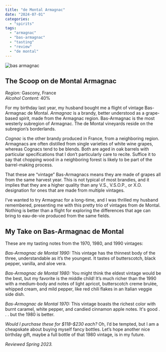 ```yaml
---
title: "de Montal Armagnac"
date: "2024-07-01"
categories:
  - "spirits"
tags:
  - "armagnac"
  - "bas-armagnac"
  - "tasting"
  - "review"
  - "de montal"
---
```


![bas armagnac](https://thegourmez.netlify.app/img/sections/spirits.jpg)

## The Scoop on de Montal Armagnac

*Region:* Gascony, France\
*Alcohol Content:* 40%

For my birthday last year, my husband bought me a flight of vintage Bas-Armagnac de Montal. _Armagnac_ is a brandy, better understood as a grape-based spirit, made from the Armagnac region. Bas-Armagnac is the most westerly subregion of Armagnac. The de Montal vineyards reside on the subregion’s borderlands.

_Cognac_ is the other brandy produced in France, from a neighboring region. Armagnacs are often distilled from single varieties of white wine grapes, whereas Cognacs tend to be blends. Both are aged in oak barrels with particular specifications that I don’t particularly care to recite. Suffice it to say that chopping wood in a neighboring forest is likely to be part of the barrel-making process.

That these are “vintage” Bas-Armagnacs means they are made of grapes all from the same harvest year. This is not typical of most brandies, and it implies that they are a higher quality than any V.S., V.S.O.P., or X.O. designation for ones that are made from multiple vintages.

I’ve wanted to try Armagnac for a long-time, and I was thrilled my husband remembered, presenting me with this pretty trio of vintages from de Montal. Nothing is better than a flight for exploring the differences that age can bring to eau-de-vie produced from the same fields.

## My Take on Bas-Armagnac de Montal

These are my tasting notes from the 1970, 1980, and 1990 vintages:

*Bas-Armagnac de Montal 1990:* This vintage has the thinnest body of the three, understandable as it’s the youngest. It tastes of butterscotch, black pepper, vanilla, and aloe vera.

*Bas-Armagnac de Montal 1980:* You might think the eldest vintage would be the best, but my favorite is the middle child! It’s much richer than the 1990 with a medium-body and notes of light apricot, butterscotch creme brulée, whipped cream, and mild pepper, like red chili flakes in an Italian veggie side dish.

*Bas-Armagnac de Montal 1970:* This vintage boasts the richest color with burnt caramel, white pepper, and candied cinnamon apple notes. It's good . . . but the 1980 is better.

*Would I purchase these for \$118–\$230 each?* Oh, I’d be tempted, but I am a cheapskate about buying myself fancy bottles. Let’s hope another nice birthday gift, maybe a full bottle of that 1980 vintage, is in my future.

*Reviewed Spring 2023.*
